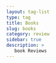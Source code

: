 ```yaml
---
layout: tag-list
type: tag
title: Books
slug: books
category: review
sidebar: true
description: >
   book Reviews
---
```

